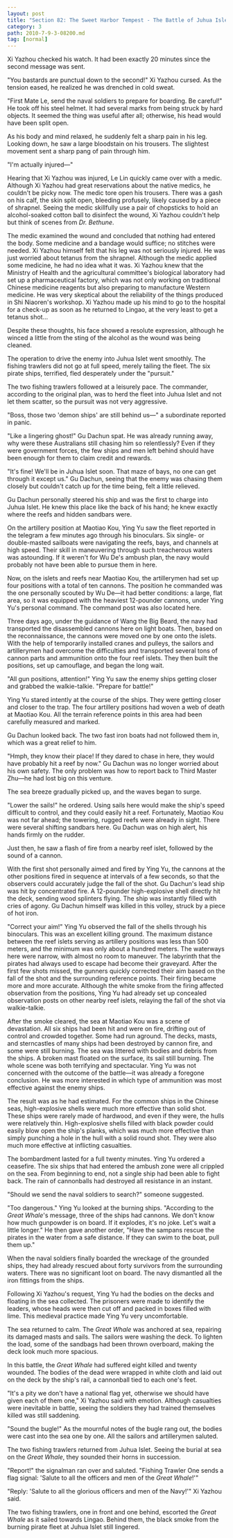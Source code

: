 ```yaml
---
layout: post
title: "Section 82: The Sweet Harbor Tempest - The Battle of Juhua Islet (Part 2)"
category: 3
path: 2010-7-9-3-08200.md
tag: [normal]
---
```


Xi Yazhou checked his watch. It had been exactly 20 minutes since the second message was sent.

"You bastards are punctual down to the second!" Xi Yazhou cursed. As the tension eased, he realized he was drenched in cold sweat.

"First Mate Le, send the naval soldiers to prepare for boarding. Be careful!" He took off his steel helmet. It had several marks from being struck by hard objects. It seemed the thing was useful after all; otherwise, his head would have been split open.

As his body and mind relaxed, he suddenly felt a sharp pain in his leg. Looking down, he saw a large bloodstain on his trousers. The slightest movement sent a sharp pang of pain through him.

"I'm actually injured—"

Hearing that Xi Yazhou was injured, Le Lin quickly came over with a medic. Although Xi Yazhou had great reservations about the native medics, he couldn't be picky now. The medic tore open his trousers. There was a gash on his calf, the skin split open, bleeding profusely, likely caused by a piece of shrapnel. Seeing the medic skillfully use a pair of chopsticks to hold an alcohol-soaked cotton ball to disinfect the wound, Xi Yazhou couldn't help but think of scenes from *Dr. Bethune*.

The medic examined the wound and concluded that nothing had entered the body. Some medicine and a bandage would suffice; no stitches were needed. Xi Yazhou himself felt that his leg was not seriously injured. He was just worried about tetanus from the shrapnel. Although the medic applied some medicine, he had no idea what it was. Xi Yazhou knew that the Ministry of Health and the agricultural committee's biological laboratory had set up a pharmaceutical factory, which was not only working on traditional Chinese medicine reagents but also preparing to manufacture Western medicine. He was very skeptical about the reliability of the things produced in Shi Niaoren's workshop. Xi Yazhou made up his mind to go to the hospital for a check-up as soon as he returned to Lingao, at the very least to get a tetanus shot...

Despite these thoughts, his face showed a resolute expression, although he winced a little from the sting of the alcohol as the wound was being cleaned.

The operation to drive the enemy into Juhua Islet went smoothly. The fishing trawlers did not go at full speed, merely tailing the fleet. The six pirate ships, terrified, fled desperately under the "pursuit."

The two fishing trawlers followed at a leisurely pace. The commander, according to the original plan, was to herd the fleet into Juhua Islet and not let them scatter, so the pursuit was not very aggressive.

"Boss, those two 'demon ships' are still behind us—" a subordinate reported in panic.

"Like a lingering ghost!" Gu Dachun spat. He was already running away, why were these Australians still chasing him so relentlessly? Even if they were government forces, the few ships and men left behind should have been enough for them to claim credit and rewards.

"It's fine! We'll be in Juhua Islet soon. That maze of bays, no one can get through it except us." Gu Dachun, seeing that the enemy was chasing them closely but couldn't catch up for the time being, felt a little relieved.

Gu Dachun personally steered his ship and was the first to charge into Juhua Islet. He knew this place like the back of his hand; he knew exactly where the reefs and hidden sandbars were.

On the artillery position at Maotiao Kou, Ying Yu saw the fleet reported in the telegram a few minutes ago through his binoculars. Six single- or double-masted sailboats were navigating the reefs, bays, and channels at high speed. Their skill in maneuvering through such treacherous waters was astounding. If it weren't for Wu De's ambush plan, the navy would probably not have been able to pursue them in here.

Now, on the islets and reefs near Maotiao Kou, the artillerymen had set up four positions with a total of ten cannons. The position he commanded was the one personally scouted by Wu De—it had better conditions: a large, flat area, so it was equipped with the heaviest 12-pounder cannons, under Ying Yu's personal command. The command post was also located here.

Three days ago, under the guidance of Wang the Big Beard, the navy had transported the disassembled cannons here on light boats. Then, based on the reconnaissance, the cannons were moved one by one onto the islets. With the help of temporarily installed cranes and pulleys, the sailors and artillerymen had overcome the difficulties and transported several tons of cannon parts and ammunition onto the four reef islets. They then built the positions, set up camouflage, and began the long wait.

"All gun positions, attention!" Ying Yu saw the enemy ships getting closer and grabbed the walkie-talkie. "Prepare for battle!"

Ying Yu stared intently at the course of the ships. They were getting closer and closer to the trap. The four artillery positions had woven a web of death at Maotiao Kou. All the terrain reference points in this area had been carefully measured and marked.

Gu Dachun looked back. The two fast iron boats had not followed them in, which was a great relief to him.

"Hmph, they know their place! If they dared to chase in here, they would have probably hit a reef by now." Gu Dachun was no longer worried about his own safety. The only problem was how to report back to Third Master Zhu—he had lost big on this venture.

The sea breeze gradually picked up, and the waves began to surge.

"Lower the sails!" he ordered. Using sails here would make the ship's speed difficult to control, and they could easily hit a reef. Fortunately, Maotiao Kou was not far ahead; the towering, rugged reefs were already in sight. There were several shifting sandbars here. Gu Dachun was on high alert, his hands firmly on the rudder.

Just then, he saw a flash of fire from a nearby reef islet, followed by the sound of a cannon.

With the first shot personally aimed and fired by Ying Yu, the cannons at the other positions fired in sequence at intervals of a few seconds, so that the observers could accurately judge the fall of the shot. Gu Dachun's lead ship was hit by concentrated fire. A 12-pounder high-explosive shell directly hit the deck, sending wood splinters flying. The ship was instantly filled with cries of agony. Gu Dachun himself was killed in this volley, struck by a piece of hot iron.

"Correct your aim!" Ying Yu observed the fall of the shells through his binoculars. This was an excellent killing ground. The maximum distance between the reef islets serving as artillery positions was less than 500 meters, and the minimum was only about a hundred meters. The waterways here were narrow, with almost no room to maneuver. The labyrinth that the pirates had always used to escape had become their graveyard. After the first few shots missed, the gunners quickly corrected their aim based on the fall of the shot and the surrounding reference points. Their firing became more and more accurate. Although the white smoke from the firing affected observation from the positions, Ying Yu had already set up concealed observation posts on other nearby reef islets, relaying the fall of the shot via walkie-talkie.

After the smoke cleared, the sea at Maotiao Kou was a scene of devastation. All six ships had been hit and were on fire, drifting out of control and crowded together. Some had run aground. The decks, masts, and sterncastles of many ships had been destroyed by cannon fire, and some were still burning. The sea was littered with bodies and debris from the ships. A broken mast floated on the surface, its sail still burning. The whole scene was both terrifying and spectacular. Ying Yu was not concerned with the outcome of the battle—it was already a foregone conclusion. He was more interested in which type of ammunition was most effective against the enemy ships.

The result was as he had estimated. For the common ships in the Chinese seas, high-explosive shells were much more effective than solid shot. These ships were rarely made of hardwood, and even if they were, the hulls were relatively thin. High-explosive shells filled with black powder could easily blow open the ship's planks, which was much more effective than simply punching a hole in the hull with a solid round shot. They were also much more effective at inflicting casualties.

The bombardment lasted for a full twenty minutes. Ying Yu ordered a ceasefire. The six ships that had entered the ambush zone were all crippled on the sea. From beginning to end, not a single ship had been able to fight back. The rain of cannonballs had destroyed all resistance in an instant.

"Should we send the naval soldiers to search?" someone suggested.

"Too dangerous." Ying Yu looked at the burning ships. "According to the *Great Whale*'s message, three of the ships had cannons. We don't know how much gunpowder is on board. If it explodes, it's no joke. Let's wait a little longer." He then gave another order, "Have the sampans rescue the pirates in the water from a safe distance. If they can swim to the boat, pull them up."

When the naval soldiers finally boarded the wreckage of the grounded ships, they had already rescued about forty survivors from the surrounding waters. There was no significant loot on board. The navy dismantled all the iron fittings from the ships.

Following Xi Yazhou's request, Ying Yu had the bodies on the decks and floating in the sea collected. The prisoners were made to identify the leaders, whose heads were then cut off and packed in boxes filled with lime. This medieval practice made Ying Yu very uncomfortable.

The sea returned to calm. The *Great Whale* was anchored at sea, repairing its damaged masts and sails. The sailors were washing the deck. To lighten the load, some of the sandbags had been thrown overboard, making the deck look much more spacious.

In this battle, the *Great Whale* had suffered eight killed and twenty wounded. The bodies of the dead were wrapped in white cloth and laid out on the deck by the ship's rail, a cannonball tied to each one's feet.

"It's a pity we don't have a national flag yet, otherwise we should have given each of them one," Xi Yazhou said with emotion. Although casualties were inevitable in battle, seeing the soldiers they had trained themselves killed was still saddening.

"Sound the bugle!" As the mournful notes of the bugle rang out, the bodies were cast into the sea one by one. All the sailors and artillerymen saluted.

The two fishing trawlers returned from Juhua Islet. Seeing the burial at sea on the *Great Whale*, they sounded their horns in succession.

"Report!" the signalman ran over and saluted. "Fishing Trawler One sends a flag signal: 'Salute to all the officers and men of the *Great Whale*!'"

"Reply: 'Salute to all the glorious officers and men of the Navy!'" Xi Yazhou said.

The two fishing trawlers, one in front and one behind, escorted the *Great Whale* as it sailed towards Lingao. Behind them, the black smoke from the burning pirate fleet at Juhua Islet still lingered.